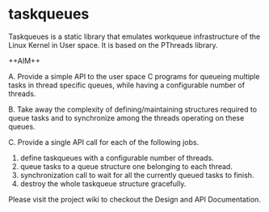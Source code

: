 # taskqueues
Taskqueues is a static library that emulates workqueue infrastructure of the 
Linux Kernel in User space. It is based on the PThreads library.

++AIM++

A. Provide a simple API to the user space C programs for queueing multiple 
tasks in thread specific queues, while having a configurable number of threads.

B. Take away the complexity of defining/maintaining structures required to 
queue tasks and to synchronize among the threads operating on these queues.

C. Provide a single API call for each of the following jobs.
1. define taskqueues with a configurable number of threads.
2. queue tasks to a queue structure one belonging to each thread.
3. synchronization call to wait for all the currently queued tasks to finish.
4. destroy the whole taskqueue structure gracefully.

Please visit the project wiki to checkout the Design and API Documentation.
